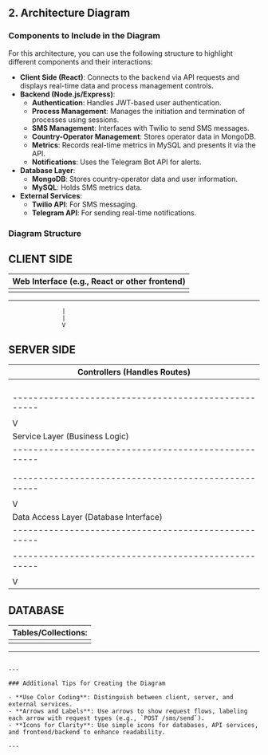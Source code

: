 ## 2. Architecture Diagram

### Components to Include in the Diagram

For this architecture, you can use the following structure to highlight different components and their interactions:

- **Client Side (React)**: Connects to the backend via API requests and displays real-time data and process management controls.
- **Backend (Node.js/Express)**:
  - **Authentication**: Handles JWT-based user authentication.
  - **Process Management**: Manages the initiation and termination of processes using sessions.
  - **SMS Management**: Interfaces with Twilio to send SMS messages.
  - **Country-Operator Management**: Stores operator data in MongoDB.
  - **Metrics**: Records real-time metrics in MySQL and presents it via the API.
  - **Notifications**: Uses the Telegram Bot API for alerts.
- **Database Layer**:
  - **MongoDB**: Stores country-operator data and user information.
  - **MySQL**: Holds SMS metrics data.
- **External Services**:
  - **Twilio API**: For SMS messaging.
  - **Telegram API**: For sending real-time notifications.

### Diagram Structure

CLIENT SIDE
----------------------------------------------------------
|   Web Interface (e.g., React or other frontend)        |
|   ---------------------------------------------------- |
|   | Makes HTTP Requests to Server (via Fetch API)    | |
----------------------------------------------------------
                   |
                   |
                   V
SERVER SIDE
----------------------------------------------------------
|   Controllers (Handles Routes)                         |
|   ---------------------------------------------------- |
|   | /auth/sign-up, /auth/sign-in                      | |
|   | /country-operators                                | |
|   | /sms/send                                         | |
|   | /process/start, /process/stop, /process/sessions  | |
|   ---------------------------------------------------- |
|                      |
|                      V
|   Service Layer (Business Logic)                       |
|   ---------------------------------------------------- |
|   | AuthService, OperatorService, SMSService,         | |
|   | ProcessService                                    | |
|   ---------------------------------------------------- |
|                      |
|                      V
|   Data Access Layer (Database Interface)               |
|   ---------------------------------------------------- |
|   | Connects to Database (e.g., MongoDB or SQL)       | |
|   ---------------------------------------------------- |
|                      |
|                      V
DATABASE
----------------------------------------------------------
|   Tables/Collections:                                  |
|   ---------------------------------------------------- |
|   | Users, CountryOperators, SMSLogs, Processes       | |
----------------------------------------------------------

```

---

### Additional Tips for Creating the Diagram

- **Use Color Coding**: Distinguish between client, server, and external services.
- **Arrows and Labels**: Use arrows to show request flows, labeling each arrow with request types (e.g., `POST /sms/send`).
- **Icons for Clarity**: Use simple icons for databases, API services, and frontend/backend to enhance readability.

---